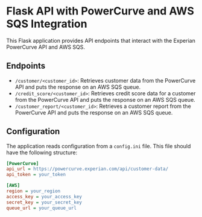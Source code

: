 # Flask API with PowerCurve and AWS SQS Integration

This Flask application provides API endpoints that interact with the Experian PowerCurve API and AWS SQS.

## Endpoints

- `/customer/<customer_id>`: Retrieves customer data from the PowerCurve API and puts the response on an AWS SQS queue.
- `/credit_score/<customer_id>`: Retrieves credit score data for a customer from the PowerCurve API and puts the response on an AWS SQS queue.
- `/customer_report/<customer_id>`: Retrieves a customer report from the PowerCurve API and puts the response on an AWS SQS queue.

## Configuration

The application reads configuration from a `config.ini` file. This file should have the following structure:

```ini
[PowerCurve]
api_url = https://powercurve.experian.com/api/customer-data/
api_token = your_token

[AWS]
region = your_region
access_key = your_access_key
secret_key = your_secret_key
queue_url = your_queue_url